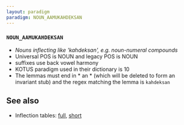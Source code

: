 ```yaml
---
layout: paradigm
paradigm: NOUN_AAMUKAHDEKSAN
---
```

### ` NOUN_AAMUKAHDEKSAN `

* _Nouns inflecting like 'kahdeksan', e.g. noun-numeral compounds_
* Universal POS is NOUN and legacy POS is NOUN
* suffixes use back vowel harmony
* KOTUS paradigm used in their dictionary is 10
* The lemmas must end in * an * (which will be deleted to form an invariant stub) and the regex matching the lemma is ` kahdeksan `

## See also

* Inflection tables: [full](gen/A/aamukahdeksan.html), [short](gen/A/aamukahdeksan_wikt.html)


